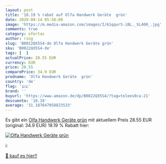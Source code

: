 ```yaml
---
layout: post
title: '18.19 % rabat auf Olfa Handwerk Geräte  grün'
date: 2020-08-14 05:58:09
image: 'https://m.media-amazon.com/images/I/61qqurS-iBL._SL400_.jpg'
comments: true
category: ofertas
author: ring
slug: 'B0022QX5S4-de Olfa Handwerk Geräte grün'
sku: 'B0022QX5S4-de'
tags: [  ]
actualPrice: 28.55 EUR
currency: EUR
price: 28.55
comparePrice: 34.9 EUR
prodname: 'Olfa Handwerk Geräte  grün'
country: 'de'
flag: '🇩🇪'
brand: ''
buyurl: 'https://www.amazon.de/dp/B0022QX5S4/?tag=tolees0ca-21'
descuento: '18.19'
average: '31.187647058823533'
---
```


Es gibt ein [Olfa Handwerk Geräte  grün](https://www.amazon.de/dp/B0022QX5S4/?tag=tolees0ca-21) mit aktuellem Preis 28.55 EUR (original: 34.9 EUR) 18.19 % Rabatt hier:

[![Olfa Handwerk Geräte  grün](https://m.media-amazon.com/images/I/61qqurS-iBL._SL400_.jpg)](https://www.amazon.de/dp/B0022QX5S4/?tag=tolees0ca-21)

ℹ️:


[🛒 kauf es hier!!](https://www.amazon.de/dp/B0022QX5S4/?tag=tolees0ca-21)

